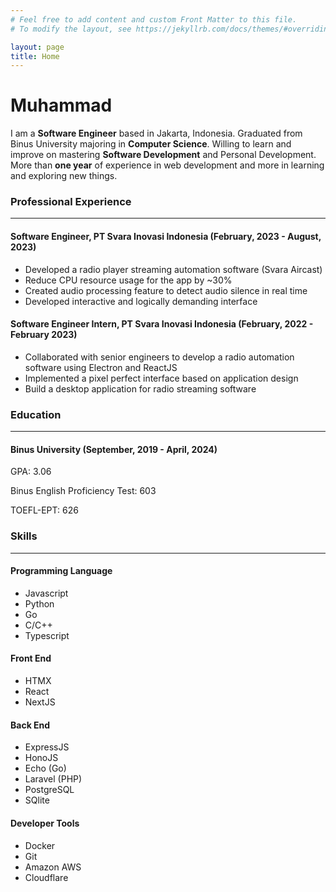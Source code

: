 ```yaml
---
# Feel free to add content and custom Front Matter to this file.
# To modify the layout, see https://jekyllrb.com/docs/themes/#overriding-theme-defaults

layout: page
title: Home
---
```


# Muhammad

I am a **Software Engineer** based in Jakarta, Indonesia. Graduated from Binus University majoring in **Computer Science**.
Willing to learn and improve on mastering **Software Development** and Personal Development. More than **one year** of experience in
web development and more in learning and exploring new things.

### Professional Experience

---

#### **Software Engineer, PT Svara Inovasi Indonesia (February, 2023 - August, 2023)**

- Developed a radio player streaming automation software (Svara Aircast)
- Reduce CPU resource usage for the app by ~30%
- Created audio processing feature to detect audio silence in real time
- Developed interactive and logically demanding interface

#### **Software Engineer Intern, PT Svara Inovasi Indonesia (February, 2022 - February 2023)**

- Collaborated with senior engineers to develop a radio automation software using Electron and ReactJS
- Implemented a pixel perfect interface based on application design
- Build a desktop application for radio streaming software

### Education

---

#### **Binus University (September, 2019 - April, 2024)**

GPA: 3.06

Binus English Proficiency Test: 603

TOEFL-EPT: 626

### Skills

---

#### Programming Language

- Javascript
- Python
- Go
- C/C++
- Typescript

#### Front End

- HTMX
- React
- NextJS

#### Back End

- ExpressJS
- HonoJS
- Echo (Go)
- Laravel (PHP)
- PostgreSQL
- SQlite

#### Developer Tools

- Docker
- Git
- Amazon AWS
- Cloudflare
